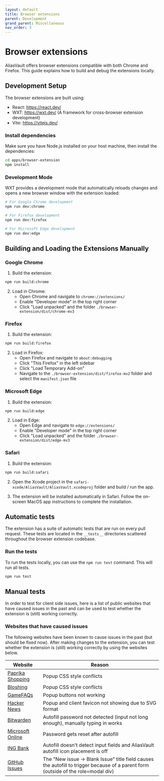 ```yaml
---
layout: default
title: Browser extensions
parent: Development
grand_parent: Miscellaneous
nav_order: 3
---
```


# Browser extensions
AliasVault offers browser extensions compatible with both Chrome and Firefox. This guide explains how to build and debug the extensions locally.

## Development Setup
The browser extensions are built using:
- React: https://react.dev/
- WXT: https://wxt.dev/ (A framework for cross-browser extension development)
- Vite: https://vitejs.dev/

### Install dependencies
Make sure you have Node.js installed on your host machine, then install the dependencies:

```bash
cd apps/browser-extension
npm install
```

### Development Mode
WXT provides a development mode that automatically reloads changes and opens a new browser window with the extension loaded:

```bash
# For Google Chrome development
npm run dev:chrome

# For Firefox development
npm run dev:firefox

# For Microsoft Edge development
npm run dev:edge
```

## Building and Loading the Extensions Manually

### Google Chrome

1. Build the extension:
```bash
npm run build:chrome
```

2. Load in Chrome:
   - Open Chrome and navigate to `chrome://extensions/`
   - Enable "Developer mode" in the top right corner
   - Click "Load unpacked" and the folder `./browser-extension/dist/chrome-mv3`

### Firefox

1. Build the extension:
```bash
npm run build:firefox
```

2. Load in Firefox:
   - Open Firefox and navigate to `about:debugging`
   - Click "This Firefox" in the left sidebar
   - Click "Load Temporary Add-on"
   - Navigate to the `./browser-extension/dist/firefox-mv2` folder and select the `manifest.json` file

### Microsoft Edge

1. Build the extension:
```bash
npm run build:edge
```

2. Load in Edge:
   - Open Edge and navigate to `edge://extensions/`
   - Enable "Developer mode" in the top right corner
   - Click "Load unpacked" and the folder `./browser-extension/dist/edge-mv3`

### Safari

1. Build the extension:
```bash
npm run build:safari
```

2. Open the Xcode project in the `safari-xcode/AliasVault/AliasVault.xcodeproj` folder and build / run the app.

3. The extension will be installed automatically in Safari. Follow the on-screen MacOS app instructions to complete the installation.

## Automatic tests
The extension has a suite of automatic tests that are run on every pull request. These tests are located in the `__tests__` directories scattered throughout the browser extension codebase.

### Run the tests
To run the tests locally, you can use the `npm run test` command. This will run all tests.

```bash
npm run test
```

## Manual tests
In order to test for client side issues, here is a list of public websites that have caused issues in the past and can be used to test whether the extension is (still) working correctly.

### Websites that have caused issues
The following websites have been known to cause issues in the past (but should be fixed now). After making changes to the extension, you can test whether the extension is (still) working correctly by using the websites below.

| Website | Reason |
| --- | --- |
| [Paprika Shopping](https://www.paprika-shopping.nl/nieuwsbrief/newsletter-register-landing.html) | Popup CSS style conflicts |
| [Bloshing](https://bloshing.com/inschrijven-nieuwsbrief) | Popup CSS style conflicts |
| [GameFAQs](https://gamefaqs.gamespot.com/user) | Popup buttons not working |
| [Hacker News](https://news.ycombinator.com/login?goto=news) | Popup and client favicon not showing due to SVG format |
| [Bitwarden](https://vault.bitwarden.com/#/login) | Autofill password not detected (input not long enough), manually typing in works |
| [Microsoft Online](https://login.microsoftonline.com/) | Password gets reset after autofill |
| [ING Bank](https://mijn.ing.nl/login/) | Autofill doesn't detect input fields and AliasVault autofill icon placement is off |
| [GitHub Issues](https://github.com/lanedirt/AliasVault/issues) | The "New issue -> Blank Issue" title field causes the autofill to trigger because of a parent form (outside of the role=modal div) |
